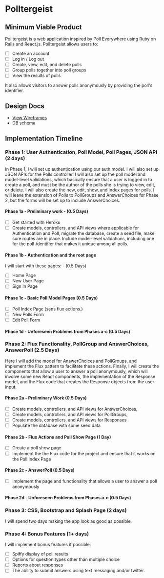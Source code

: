 # Polltergeist

## Minimum Viable Product

Polltergeist is a web application inspired by Poll Everywhere using Ruby on Rails and React.js.  Polltergeist allows users to:

<!-- This is a Markdown checklist. Use it to keep track of your progress! -->

- [ ] Create an account
- [ ] Log in / Log out
- [ ] Create, view, edit, and delete polls
- [ ] Group polls together into poll groups
- [ ] View the results of polls

It also allows visitors to answer polls anonymously by providing the poll's identifier.

## Design Docs
* [View Wireframes][view]
* [DB schema][schema]

[view]: ./docs/views.md
[schema]: ./docs/schema.md

## Implementation Timeline

### Phase 1: User Authentication, Poll Model, Poll Pages, JSON API (2 days)

In Phase 1, I will set up authentication using our auth model.  I will also set up JSON APIs for the Polls controller.  I will also set up the poll model and model-level validations, which basically ensure that a user is logged in to create a poll, and must be the author of the polls she is trying to view, edit, or delete.  I will also create the new, edit, show, and index pages for polls.  I will leave the extension of Polls to PollGroups and AnswerChoices for Phase 2, but the forms will be set up to include AnswerChoices.

#### Phase 1a - Preliminary work - (0.5 Days)
- [ ] Get started with Heroku
- [ ] Create models, controllers, and API views where applicable for Authentication and Poll, migrate the database, create a seed file, make sure routes are in place.  Include model-level validations, including one for the poll-identifier that makes it unique among all polls.

#### Phase 1b - Authentication and the root page

I will start with these pages: - (0.5 Days)
- [ ] Home Page
- [ ] New User Page
- [ ] Sign In Page

#### Phase 1c - Basic Poll Model Pages (0.5 Days)
- [ ] Poll Index Page (sans flux actions.)
- [ ] New Polls Form
- [ ] Edit Poll Form

#### Phase 1d - Unforeseen Problems from Phases a-c (0.5 Days)

### Phase 2: Flux Functionality, PollGroup and AnswerChoices, AnswerPoll (2.5 Days)

Here I will add the model for AnswerChoices and PollGroups, and implement the Flux pattern to facilitate these actions.  Finally, I will create the components that allow a user to answer a poll anonymously, which will involve some new React components, the implementation of the Response model, and the Flux code that creates the Response objects from the user input.

#### Phase 2a - Preliminary Work (0.5 Days)
- [ ] Create models, controllers, and API views for AnswerChoices, 
- [ ] Create models, controllers, and API views for PollGroups,
- [ ] Create models, controllers, and API views for Responses
- [ ] Populate the database with some seed data

#### Phase 2b - Flux Actions and Poll Show Page (1 Day)
- [ ] Create a poll show page
- [ ] Implement the the Flux code for the project and ensure that it works on the Poll Index Page

#### Phase 2c - AnswerPoll (0.5 Days)
- [ ] Implement the page and functionality that allows a user to answer a poll anonymously

#### Phase 2d - Unforeseen Problems from Phases a-c (0.5 Days)

### Phase 3: CSS, Bootstrap and Splash Page (2 days)

I will spend two days making the app look as good as possible.

### Phase 4: Bonus Features (1+ days)

I will implement bonus features if possible:

- [ ] Spiffy display of poll results
- [ ] Options for question types other than multiple choice
- [ ] Reports about responses
- [ ] The ability to submit answers using text messaging and/or twitter.
